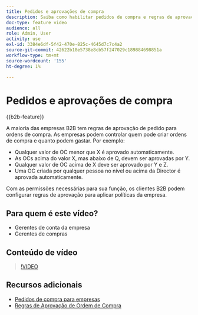 ```yaml
---
title: Pedidos e aprovações de compra
description: Saiba como habilitar pedidos de compra e regras de aprovação para suas contas de empresa B2B.
doc-type: feature video
audience: all
role: Admin, User
activity: use
exl-id: 3384e6df-5f42-470e-825c-4645d7c7c4a2
source-git-commit: 42622b18e5738e8cb57f247029c189884698851a
workflow-type: tm+mt
source-wordcount: '155'
ht-degree: 1%

---
```


# Pedidos e aprovações de compra

{{b2b-feature}}

A maioria das empresas B2B tem regras de aprovação de pedido para ordens de compra. As empresas podem controlar quem pode criar ordens de compra e quanto podem gastar. Por exemplo:

- Qualquer valor de OC menor que X é aprovado automaticamente.
- As OCs acima do valor X, mas abaixo de Q, devem ser aprovadas por Y.
- Qualquer valor de OC acima de X deve ser aprovado por Y e Z.
- Uma OC criada por qualquer pessoa no nível ou acima da Director é aprovada automaticamente.

Com as permissões necessárias para sua função, os clientes B2B podem configurar regras de aprovação para aplicar políticas da empresa.

## Para quem é este vídeo?

- Gerentes de conta da empresa
- Gerentes de compras

## Conteúdo de vídeo

>[!VIDEO](https://video.tv.adobe.com/v/344450?quality=12&learn=on)

## Recursos adicionais

- [Pedidos de compra para empresas](https://experienceleague.adobe.com/docs/commerce-admin/b2b/purchase-orders/purchase-order-flow.html)
- [Regras de Aprovação de Ordem de Compra](https://experienceleague.adobe.com/docs/commerce-admin/b2b/purchase-orders/account-dashboard-approval-rules.html)
